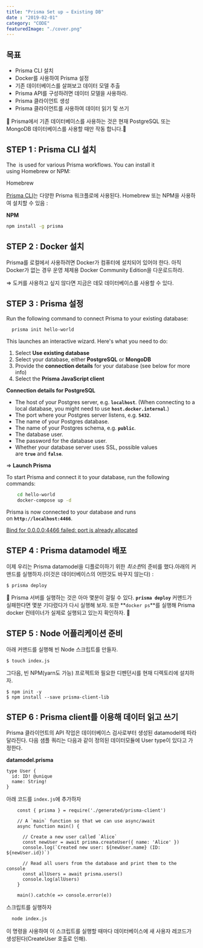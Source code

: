```yaml
---
title: "Prisma Set up ⇒ Existing DB"
date : "2019-02-01"
category: "CODE"
featuredImage: "./cover.png"
---
```


## 목표

- Prisma CLI 설치
- Docker를 사용하여 Prisma 설정
- 기존 데이터베이스를 살펴보고 데이터 모델 추출
- Prisma API를 구성하려면 데이터 모델을 사용하라.
- Prisma 클라이언트 생성
- Prisma 클라이언트를 사용하여 데이터 읽기 및 쓰기

🚧 Prisma에서 기존 데이터베이스를 사용하는 것은 현재 PostgreSQL 또는 MongoDB 데이터베이스를 사용할 때만 작동 합니다.🚧

## STEP 1 : Prisma CLI 설치

The  is used for various Prisma workflows. You can install it using Homebrew or NPM:

Homebrew

[Prisma CLI](https://www.prisma.io/docs/prisma-cli-and-configuration/using-the-prisma-cli-alx4/)는 다양한 Prisma 워크플로에 사용된다. Homebrew 또는 NPM을 사용하여 설치할 수 있음 :

**NPM**

```bash
npm install -g prisma
```

## STEP 2 : Docker 설치

Prisma를 로컬에서 사용하려면 Docker가 컴퓨터에 설치되어 있어야 한다. 아직 Docker가 없는 경우 운영 체제용 Docker Community Edition을 다운로드하라.

⇒ 도커를 사용하고 싶지 않다면 지금은 데모 데이터베이스를 사용할 수 있다.

## STEP 3 : Prisma 설정

Run the following command to connect Prisma to your existing database:

```bash
  prisma init hello-world
```

This launches an interactive wizard. Here's what you need to do:

1. Select **Use existing database**
2. Select your database, either **PostgreSQL** or **MongoDB**
3. Provide the **connection details** for your database (see below for more info)
4. Select the **Prisma JavaScript client**

**Connection details for PostgreSQL**

- The host of your Postgres server, e.g. **`localhost`**. (When connecting to a local database, you might need to use **`host.docker.internal`**.)
- The port where your Postgres server listens, e.g. **`5432`**.
- The name of your Postgres database.
- The name of your Postgres schema, e.g. **`public`**.
- The database user.
- The password for the database user.
- Whether your database server uses SSL, possible values are **`true`** and **`false`**.

⇒ **Launch Prisma**

To start Prisma and connect it to your database, run the following commands:

```bash
    cd hello-world
    docker-compose up -d
```

Prisma is now connected to your database and runs on **`http://localhost:4466`**.

[Bind for 0.0.0.0:4466 failed: port is already allocated](https://www.notion.so/ba5dc5648b7f427fa4dca860ad5827e0)

## STEP 4 : Prisma datamodel 배포

이제 우리는 Prisma datamodel을 디플로이하기 위한 *최소한*의 준비를 했다.아래의 커맨드를 실행하자.(이것은 데이터베이스의 어떤것도 바꾸지 않는다) : 

    $ prisma deploy

🚧  Prisma 서버를 실행하는 것은 아마 몇분이 걸릴 수 있다. **`prisma deploy`** 커맨드가 실패한다면 몇분 기다렸다가 다시 실행해 보자. 또한 **`docker ps`**를 실행해 Prisma docker 컨테이너가 실제로 실행되고 있는지 확인하자.  🚧

## STEP 5 : Node 어플리케이션 준비

아래 커맨드를 실행해 빈 Node 스크립트를 만들자.

    $ touch index.js

그다음, 빈 NPM(yarn도 가능) 프로젝트와 필요한 디펜던시를 현재 디렉토리에 설치하자.

    $ npm init -y
    $ npm install --save prisma-client-lib

## STEP 6 : Prisma client를 이용해 데이터 읽고 쓰기

Prisma 클라이언트의 API 작업은 데이터베이스 검사로부터 생성된 datamodel에 따라 달라진다. 다음 샘플 쿼리는 다음과 같이 정의된 데이터모듈에 User type이 있다고 가정한다.

**datamodel.prisma**

    type User {
      id: ID! @unique
      name: String!
    }

아래 코드를 `index.js`에 추가하자

```
    const { prisma } = require('./generated/prisma-client')
    
    // A `main` function so that we can use async/await
    async function main() {
    
      // Create a new user called `Alice`
      const newUser = await prisma.createUser({ name: 'Alice' })
      console.log(`Created new user: ${newUser.name} (ID: ${newUser.id})`)
    
      // Read all users from the database and print them to the console
      const allUsers = await prisma.users()
      console.log(allUsers)
    }
    
    main().catch(e => console.error(e))
```

스크립트를 실행하자

```bash
  node index.js
```

이 명령을 사용하여 이 스크립트를 실행할 때마다 데이터베이스에 새 사용자 레코드가 생성된다(CreateUser 호출로 인해).